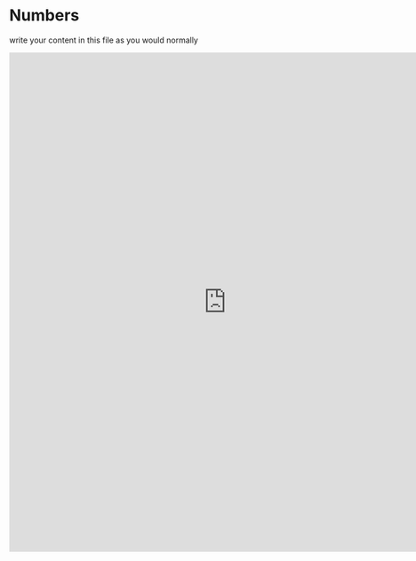 <h1> Numbers</h1>
<p>write your content in this file as you would normally</p>


<iframe src="https://h5p.org/h5p/embed/1087029" width="780" height="900" frameborder="0" allowfullscreen="allowfullscreen" allow="geolocation *; microphone *; camera *; midi *; encrypted-media *"></iframe><script src="https://h5p.org/sites/all/modules/h5p/library/js/h5p-resizer.js" charset="UTF-8"></script>
